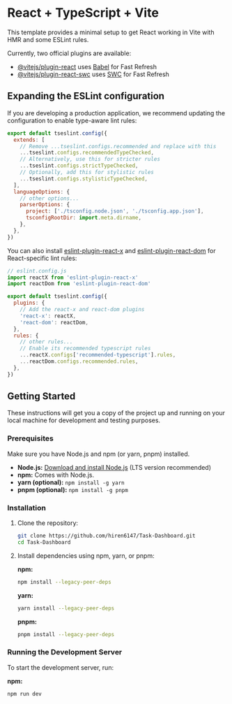 # React + TypeScript + Vite

This template provides a minimal setup to get React working in Vite with HMR and some ESLint rules.

Currently, two official plugins are available:

- [@vitejs/plugin-react](https://github.com/vitejs/vite-plugin-react/blob/main/packages/plugin-react/README.md) uses [Babel](https://babeljs.io/) for Fast Refresh
- [@vitejs/plugin-react-swc](https://github.com/vitejs/vite-plugin-react-swc) uses [SWC](https://swc.rs/) for Fast Refresh

## Expanding the ESLint configuration

If you are developing a production application, we recommend updating the configuration to enable type-aware lint rules:

```js
export default tseslint.config({
  extends: [
    // Remove ...tseslint.configs.recommended and replace with this
    ...tseslint.configs.recommendedTypeChecked,
    // Alternatively, use this for stricter rules
    ...tseslint.configs.strictTypeChecked,
    // Optionally, add this for stylistic rules
    ...tseslint.configs.stylisticTypeChecked,
  ],
  languageOptions: {
    // other options...
    parserOptions: {
      project: ['./tsconfig.node.json', './tsconfig.app.json'],
      tsconfigRootDir: import.meta.dirname,
    },
  },
})
```

You can also install [eslint-plugin-react-x](https://github.com/Rel1cx/eslint-react/tree/main/packages/plugins/eslint-plugin-react-x) and [eslint-plugin-react-dom](https://github.com/Rel1cx/eslint-react/tree/main/packages/plugins/eslint-plugin-react-dom) for React-specific lint rules:

```js
// eslint.config.js
import reactX from 'eslint-plugin-react-x'
import reactDom from 'eslint-plugin-react-dom'

export default tseslint.config({
  plugins: {
    // Add the react-x and react-dom plugins
    'react-x': reactX,
    'react-dom': reactDom,
  },
  rules: {
    // other rules...
    // Enable its recommended typescript rules
    ...reactX.configs['recommended-typescript'].rules,
    ...reactDom.configs.recommended.rules,
  },
})
```
## Getting Started

These instructions will get you a copy of the project up and running on your local machine for development and testing purposes.

### Prerequisites

Make sure you have Node.js and npm (or yarn, pnpm) installed.

-   **Node.js:** [Download and install Node.js](https://nodejs.org/) (LTS version recommended)
-   **npm:** Comes with Node.js.
-   **yarn (optional):** `npm install -g yarn`
-   **pnpm (optional):** `npm install -g pnpm`

### Installation

1.  Clone the repository:

    ```bash
    git clone https://github.com/hiren6147/Task-Dashboard.git
    cd Task-Dashboard
    ```

2.  Install dependencies using npm, yarn, or pnpm:

    **npm:**

    ```bash
    npm install --legacy-peer-deps
    ```

    **yarn:**

    ```bash
    yarn install --legacy-peer-deps
    ```

    **pnpm:**

    ```bash
    pnpm install --legacy-peer-deps
    ```

### Running the Development Server

To start the development server, run:

**npm:**

```bash
npm run dev
```
